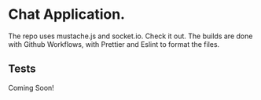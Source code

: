 # Chat Application.

The repo uses mustache.js and socket.io. Check it out. The builds are done with Github Workflows, with Prettier and Eslint to format the files.

## Tests

Coming Soon!
